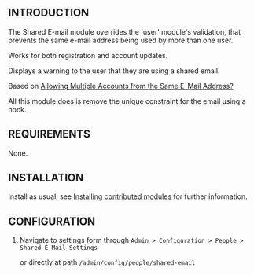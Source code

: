 INTRODUCTION
------------

The Shared E-mail module overrides the 'user' module's validation,
that prevents the same e-mail address being used by more than one user.

Works for both registration and account updates.

Displays a warning to the user that they are using a shared email.

Based on [Allowing Multiple Accounts from the Same E-Mail Address?
](http://drupal.org/node/15578#comment-249157)

All this module does is remove the unique constraint for the email using a hook.

REQUIREMENTS
------------

None.

INSTALLATION
------------

Install as usual, see [Installing contributed modules
](https://drupal.org/node/895232) for further information.

CONFIGURATION
-------------

1. Navigate to settings form through `Admin > Configuration > People > Shared
E-Mail Settings`

   or directly at path `/admin/config/people/shared-email`
